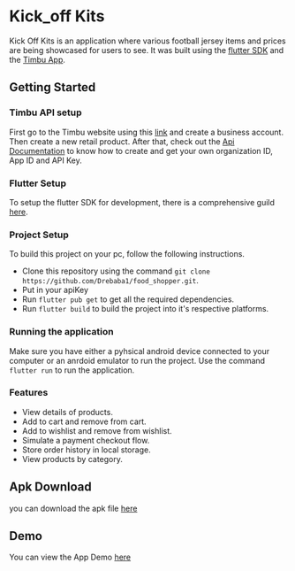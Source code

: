 # Kick_off Kits

Kick Off Kits is an application where various football jersey items and prices are being showcased for users to see. It was built using the [flutter SDK](https://flutter.dev/) and the [Timbu App](https://app.timbu.cloud/). 

## Getting Started


### Timbu API setup
First go to the Timbu website using this [link](https://app.timbu.cloud/) and create a business account. Then create a new retail product. After that, check out the [Api Documentation](https://docs.timbu.cloud/) to know how to create and get your own organization ID, App ID and API Key.

### Flutter Setup

To setup the flutter SDK for development, there is a comprehensive guild [here](https://docs.flutter.dev/get-started/install).

### Project Setup

To build this project on your pc, follow the following instructions.

- Clone this repository using the command `git clone  https://github.com/Drebaba1/food_shopper.git`.
- Put in your apiKey
- Run `flutter pub get` to get all the required dependencies.
- Run `flutter build` to build the project into it's respective platforms.

### Running the application

Make sure you have either a pyhsical android device connected to your computer or an anrdoid emulator to run the project.
Use the command `flutter run` to run the application.

### Features

- View details of products.
- Add to cart and remove from cart.
- Add to wishlist and remove from wishlist.
- Simulate a payment checkout flow.
- Store order history in local storage.
- View products by category.



## Apk Download

you can download the apk file [here](https://drive.google.com/drive/folders/1sPjHJgwzrNLSQbFb_E0myjCyuzao3D8y?usp=drive_link)


## Demo 

You can view the App Demo [here](https://appetize.io/app/b_fpyxdf7hkobx44c6qvchsbbhlq)
